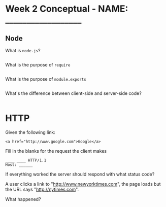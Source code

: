 # Week 2 Conceptual - NAME: __________________

## Node

What is `node.js`?

```

```

What is the purpose of `require`

```

```

What is the purpose of `module.exports`

```

```

What's the difference between client-side and server-side code?

```

```

# HTTP

Given the following link:

```
<a href="http://www.google.com">Google</a>
```

Fill in the blanks for the request the client makes

```
____ ____ HTTP/1.1
Host: ______

```

If everything worked the server should respond with what status code?

A user clicks a link to "http://www.newyorktimes.com", the page loads but the URL says 
"http://nytimes.com".

What happened?

```

```
